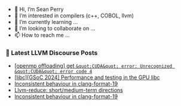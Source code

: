 - 👋 Hi, I’m Sean Perry
- 👀 I’m interested in compilers (c++, COBOL, llvm)
- 🌱 I’m currently learning ...
- 💞️ I’m looking to collaborate on ...
- 📫 How to reach me ...

<!---
s66perry/s66perry is a ✨ special ✨ repository because its `README.md` (this file) appears on your GitHub profile.
You can click the Preview link to take a look at your changes.
--->
### 📕 Latest LLVM Discourse Posts

<!-- DISCOURSE-LLVM:START -->
- [[openmp offloading] get `&quot;CUDA&quot; error: Unrecognized &quot;CUDA&quot; error code 4`](https://discourse.llvm.org/t/openmp-offloading-get-cuda-error-unrecognized-cuda-error-code-4/77562#post_4)
- [[libc][GSoC 2024] Performance and testing in the GPU libc](https://discourse.llvm.org/t/libc-gsoc-2024-performance-and-testing-in-the-gpu-libc/77042?page=2#post_25)
- [Inconsistent behaviour in clang-format-19](https://discourse.llvm.org/t/inconsistent-behaviour-in-clang-format-19/77567#post_2)
- [Llvm-reduce: short/medium-term directions](https://discourse.llvm.org/t/llvm-reduce-short-medium-term-directions/64591?page=3#post_53)
- [Inconsistent behaviour in clang-format-19](https://discourse.llvm.org/t/inconsistent-behaviour-in-clang-format-19/77567#post_1)
<!-- DISCOURSE-LLVM:END -->
